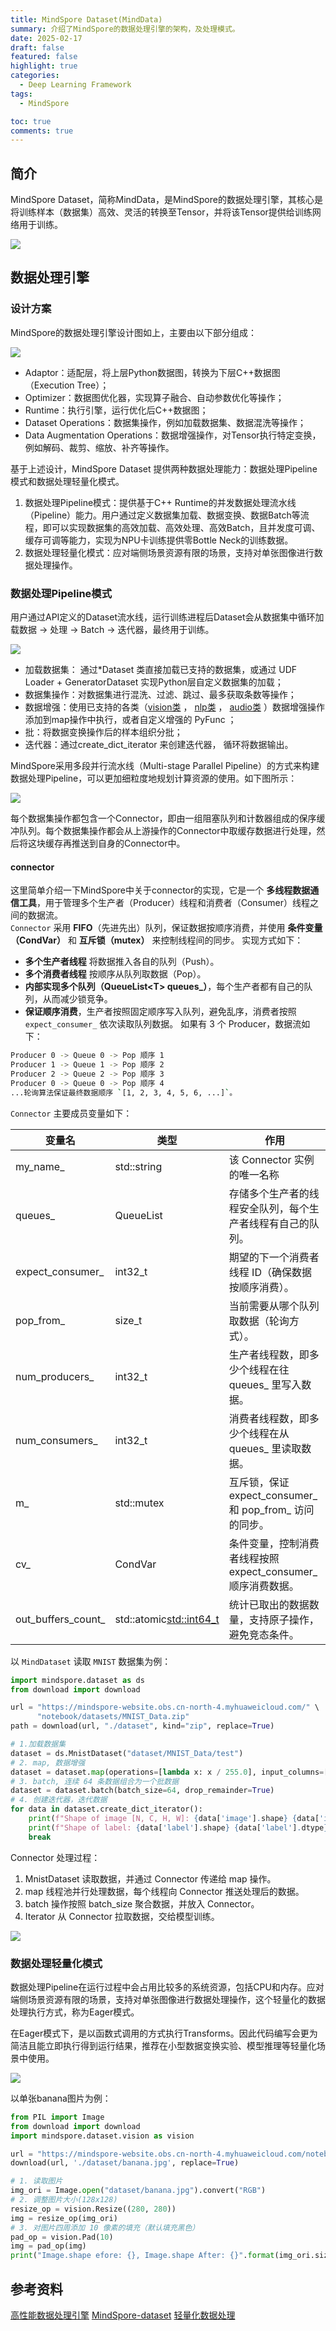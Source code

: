 ```yaml
---
title: MindSpore Dataset(MindData)
summary: 介绍了MindSpore的数据处理引擎的架构，及处理模式。
date: 2025-02-17
draft: false
featured: false
highlight: true
categories:
  - Deep Learning Framework
tags:
  - MindSpore

toc: true
comments: true
---
```



## 简介
MindSpore Dataset，简称MindData，是MindSpore的数据处理引擎，其核心是将训练样本（数据集）高效、灵活的转换至Tensor，并将该Tensor提供给训练网络用于训练。

![](images/dataload.png)

## 数据处理引擎
### 设计方案
MindSpore的数据处理引擎设计图如上，主要由以下部分组成：

![](images/minddata.png)

- Adaptor：适配层，将上层Python数据图，转换为下层C++数据图（Execution Tree）；
- Optimizer：数据图优化器，实现算子融合、自动参数优化等操作；
- Runtime：执行引擎，运行优化后C++数据图；
- Dataset Operations：数据集操作，例如加载数据集、数据混洗等操作；
- Data Augmentation Operations：数据增强操作，对Tensor执行特定变换，例如解码、裁剪、缩放、补齐等操作。

基于上述设计，MindSpore Dataset 提供两种数据处理能力：数据处理Pipeline模式和数据处理轻量化模式。

1. 数据处理Pipeline模式：提供基于C++ Runtime的并发数据处理流水线（Pipeline）能力。用户通过定义数据集加载、数据变换、数据Batch等流程，即可以实现数据集的高效加载、高效处理、高效Batch，且并发度可调、缓存可调等能力，实现为NPU卡训练提供零Bottle Neck的训练数据。
2. 数据处理轻量化模式：应对端侧场景资源有限的场景，支持对单张图像进行数据处理操作。

### 数据处理Pipeline模式
用户通过API定义的Dataset流水线，运行训练进程后Dataset会从数据集中循环加载数据 -> 处理 -> Batch -> 迭代器，最终用于训练。

![](images/minddata_pipeline.png)

- 加载数据集： 通过\*Dataset 类直接加载已支持的数据集，或通过 UDF Loader + GeneratorDataset 实现Python层自定义数据集的加载；
- 数据集操作：对数据集进行混洗、过滤、跳过、最多获取条数等操作；
- 数据增强：使用已支持的各类（[vision类](https://www.mindspore.cn/docs/zh-CN/master/api_python/mindspore.dataset.transforms.html#%E8%A7%86%E8%A7%89) ， [nlp类](https://www.mindspore.cn/docs/zh-CN/master/api_python/mindspore.dataset.transforms.html#%E6%96%87%E6%9C%AC) ， [audio类](https://www.mindspore.cn/docs/zh-CN/master/api_python/mindspore.dataset.transforms.html#%E9%9F%B3%E9%A2%91) ）数据增强操作添加到map操作中执行，或者自定义增强的 PyFunc ；
- 批：将数据变换操作后的样本组织分批；
- 迭代器：通过create_dict_iterator 来创建迭代器， 循环将数据输出。

MindSpore采用多段并行流水线（Multi-stage Parallel Pipeline）的方式来构建数据处理Pipeline，可以更加细粒度地规划计算资源的使用。如下图所示：

![](images/pipeline_detail.png)

每个数据集操作都包含一个Connector，即由一组阻塞队列和计数器组成的保序缓冲队列。每个数据集操作都会从上游操作的Connector中取缓存数据进行处理，然后将这块缓存再推送到自身的Connector中。
#### connector
这里简单介绍一下MindSpore中关于connector的实现，它是一个 **多线程数据通信工具**，用于管理多个生产者（Producer）线程和消费者（Consumer）线程之间的数据流。  
`Connector` 采用 **FIFO**（先进先出）队列，保证数据按顺序消费，并使用 **条件变量（CondVar）** 和 **互斥锁（mutex）** 来控制线程间的同步。
实现方式如下：
- **多个生产者线程** 将数据推入各自的队列（Push）。
- **多个消费者线程** 按顺序从队列取数据（Pop）。
- **内部实现多个队列（QueueList\<T> queues_）**，每个生产者都有自己的队列，从而减少锁竞争。
- **保证顺序消费**，生产者按照固定顺序写入队列，避免乱序，消费者按照 `expect_consumer_` 依次读取队列数据。
如果有 3 个 Producer，数据流如下：
```bash
Producer 0 -> Queue 0 -> Pop 顺序 1
Producer 1 -> Queue 1 -> Pop 顺序 2
Producer 2 -> Queue 2 -> Pop 顺序 3
Producer 0 -> Queue 0 -> Pop 顺序 4
...轮询算法保证最终数据顺序 `[1, 2, 3, 4, 5, 6, ...]`。
```
`Connector` 主要成员变量如下：

| 变量名                 | 类型                        | 作用                                           |
| ------------------- | ------------------------- | -------------------------------------------- |
| my\_name_           | std::string               | 该 Connector 实例的唯一名称                          |
| queues_             | QueueList<T>              | 存储多个生产者的线程安全队列，每个生产者线程有自己的队列。                |
| expect\_consumer_   | int32_t                   | 期望的下一个消费者线程 ID（确保数据按顺序消费）。                   |
| pop\_from_          | size_t                    | 当前需要从哪个队列取数据（轮询方式）。                          |
| num\_producers_     | int32_t                   | 生产者线程数，即多少个线程在往 queues_ 里写入数据。               |
| num\_consumers_     | int32_t                   | 消费者线程数，即多少个线程在从 queues_ 里读取数据。               |
| m_                  | std::mutex                | 互斥锁，保证 expect\_consumer_ 和 pop_from\_ 访问的同步。 |
| cv_                 | CondVar                   | 条件变量，控制消费者线程按照 expect\_consumer_ 顺序消费数据。     |
| out\_buffers_count_ | std::atomic<std::int64_t> | 统计已取出的数据数量，支持原子操作，避免竞态条件。                    |

以 `MindDataset` 读取 `MNIST` 数据集为例：  

```python
import mindspore.dataset as ds
from download import download

url = "https://mindspore-website.obs.cn-north-4.myhuaweicloud.com/" \
      "notebook/datasets/MNIST_Data.zip"
path = download(url, "./dataset", kind="zip", replace=True)

# 1.加载数据集
dataset = ds.MnistDataset("dataset/MNIST_Data/test")
# 2. map, 数据增强
dataset = dataset.map(operations=[lambda x: x / 255.0], input_columns=["image"])
# 3. batch, 连续 64 条数据组合为一个批数据
dataset = dataset.batch(batch_size=64, drop_remainder=True)
# 4. 创建迭代器，迭代数据
for data in dataset.create_dict_iterator():
    print(f"Shape of image [N, C, H, W]: {data['image'].shape} {data['image'].dtype}")
    print(f"Shape of label: {data['label'].shape} {data['label'].dtype}")
    break
```

Connector 处理过程：

1. MnistDataset 读取数据，并通过 Connector 传递给 map 操作。
2. map 线程池并行处理数据，每个线程向 Connector 推送处理后的数据。
3. batch 操作按照 batch_size 聚合数据，并放入 Connector。
4. Iterator 从 Connector 拉取数据，交给模型训练。

![](images/queue.png)

### 数据处理轻量化模式
数据处理Pipeline在运行过程中会占用比较多的系统资源，包括CPU和内存。应对端侧场景资源有限的场景，支持对单张图像进行数据处理操作，这个轻量化的数据处理执行方式，称为Eager模式。

在Eager模式下，是以函数式调用的方式执行Transforms。因此代码编写会更为简洁且能立即执行得到运行结果，推荐在小型数据变换实验、模型推理等轻量化场景中使用。

![](images/eager.png)

以单张banana图片为例：
```python
from PIL import Image
from download import download
import mindspore.dataset.vision as vision

url = "https://mindspore-website.obs.cn-north-4.myhuaweicloud.com/notebook/datasets/banana.jpg"
download(url, './dataset/banana.jpg', replace=True)

# 1. 读取图片
img_ori = Image.open("dataset/banana.jpg").convert("RGB")
# 2. 调整图片大小(128x128)
resize_op = vision.Resize((280, 280)) 
img = resize_op(img_ori)
# 3. 对图片四周添加 10 像素的填充（默认填充黑色）
pad_op = vision.Pad(10)
img = pad_op(img)
print("Image.shape efore: {}, Image.shape After: {}".format(img_ori.size, img.size))
```

## 参考资料
[高性能数据处理引擎](https://www.mindspore.cn/docs/zh-CN/r2.4.1/design/data_engine.html)
[MindSpore-dataset](https://www.mindspore.cn/docs/zh-CN/r2.4.1/api_python/mindspore.dataset.html?highlight=dataset)
[轻量化数据处理](https://www.mindspore.cn/docs/zh-CN/master/model_train/dataset/eager.html)
